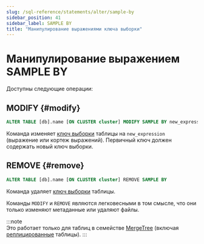 ```yaml
---
slug: /sql-reference/statements/alter/sample-by
sidebar_position: 41
sidebar_label: SAMPLE BY
title: "Манипулирование выражениями ключа выборки"
---
```



# Манипулирование выражением SAMPLE BY

Доступны следующие операции:

## MODIFY {#modify}

``` sql
ALTER TABLE [db].name [ON CLUSTER cluster] MODIFY SAMPLE BY new_expression
```

Команда изменяет [ключ выборки](../../../engines/table-engines/mergetree-family/mergetree.md) таблицы на `new_expression` (выражение или кортеж выражений). Первичный ключ должен содержать новый ключ выборки.

## REMOVE {#remove}

``` sql
ALTER TABLE [db].name [ON CLUSTER cluster] REMOVE SAMPLE BY
```

Команда удаляет [ключ выборки](../../../engines/table-engines/mergetree-family/mergetree.md) таблицы.


Команды `MODIFY` и `REMOVE` являются легковесными в том смысле, что они только изменяют метаданные или удаляют файлы.

:::note    
Это работает только для таблиц в семействе [MergeTree](../../../engines/table-engines/mergetree-family/mergetree.md) (включая [реплицированные](../../../engines/table-engines/mergetree-family/replication.md) таблицы).
:::
